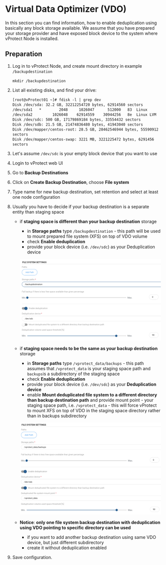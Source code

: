 # Virtual Data Optimizer \(VDO\)

In this section you can find information, how to enable deduplication using basically any block storage available. We assume that you have prepared your storage provider and have exposed block device to the system where vProtect Node is installed.

## Preparation

1. Log in to vProtect Node, and create mount directory in example `/backupdestination`

   ```text
   mkdir /backupdestination
   ```

2. List all existing disks, and find your drive:

   ```text
   [root@vProtect01 ~]# fdisk -l | grep dev
   Disk /dev/sda: 32.2 GB, 32212254720 bytes, 62914560 sectors
   /dev/sda1   *        2048     1026047      512000   83  Linux
   /dev/sda2         1026048    62914559    30944256   8e  Linux LVM
   Disk /dev/sdc: 500 GB, 17179869184 bytes, 33554432 sectors
   Disk /dev/sdb: 21.5 GB, 21474836480 bytes, 41943040 sectors
   Disk /dev/mapper/centos-root: 28.5 GB, 28462546944 bytes, 55590912 sectors
   Disk /dev/mapper/centos-swap: 3221 MB, 3221225472 bytes, 6291456 sectors
   ```

3. Let's assume `/dev/sdc` is your empty block device that you want to use
4. Login to vProtect web UI
5. Go to **Backup Destinations**
6. Click on **Create Backup Destination**, choose **File system**
7. Type name for new backup destination, set retention and select at least one node configuration
8. Usually you have to decide if your backup destination is a separate entity than staging space
   * if **staging space is different than your backup destination** storage

     * in **Storage paths** type `/backupdestination` - this path will be used to mount prepared file system \(XFS\) on top of VDO volume
     * check **Enable deduplication**
     * provide your block device \(i.e. `/dev/sdc`\)  as your Deduplication device

 

     ![](../../../.gitbook/assets/virtual-data-optimizer-vdo-staging-separate-from-bd.png)

   * if **staging space needs to be the same as your backup destination** storage

     * in **Storage paths** type `/vprotect_data/backups` - this path assumes that `/vprotect_data` is your staging space path and `backups`is a subdirectory of the staging space
     * check **Enable deduplication**
     * provide your block device \(i.e. `/dev/sdc`\)  as your **Deduplication device**
     * enable **Mount deduplicated file system to a different directory than backup destination path** and provide mount point - your staging space path, i.e. `/vprotect_data` - this will force vProtect to mount XFS on top of VDO in the staging space directory rather than in backups subdirectory

     ![](../../../.gitbook/assets/virtual-data-optimizer-vdo-staging-shared-with-bd.png) 

   * **Notice**: **only one file system backup destination with deduplication using VDO pointing to specific  directory can be used** 
     * if you want to add another backup  destination using same VDO device, but just different subdirectory
     * create it without deduplication enabled
9. Save configuration.



